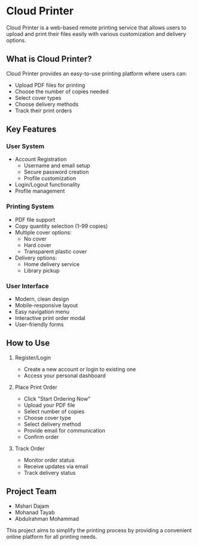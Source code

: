 # Cloud Printer

Cloud Printer is a web-based remote printing service that allows users to upload and print their files easily with various customization and delivery options.

## What is Cloud Printer?

Cloud Printer provides an easy-to-use printing platform where users can:
- Upload PDF files for printing
- Choose the number of copies needed
- Select cover types
- Choose delivery methods
- Track their print orders

## Key Features

### User System
- Account Registration
  - Username and email setup
  - Secure password creation
  - Profile customization
- Login/Logout functionality
- Profile management

### Printing System
- PDF file support
- Copy quantity selection (1-99 copies)
- Multiple cover options:
  - No cover
  - Hard cover
  - Transparent plastic cover
- Delivery options:
  - Home delivery service
  - Library pickup

### User Interface
- Modern, clean design
- Mobile-responsive layout
- Easy navigation menu
- Interactive print order modal
- User-friendly forms

## How to Use

1. Register/Login
   - Create a new account or login to existing one
   - Access your personal dashboard

2. Place Print Order
   - Click "Start Ordering Now"
   - Upload your PDF file
   - Select number of copies
   - Choose cover type
   - Select delivery method
   - Provide email for communication
   - Confirm order

3. Track Order
   - Monitor order status
   - Receive updates via email
   - Track delivery status

## Project Team

- Mshari Dajam
- Mohanad Tayab
- Abdulrahman Mohammad

This project aims to simplify the printing process by providing a convenient online platform for all printing needs.

